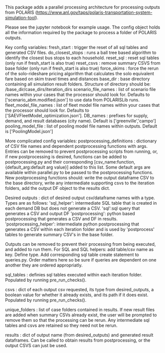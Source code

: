 This package adds a parallel processing architecture for processing outputs from POLARIS (https://www.anl.gov/taps/polaris-transportation-system-simulation-tool).

Please see the jupyter notebook for example usage. The config object holds all the information required by the package to process a folder of POLARIS outputs.

Key config variables:
fresh_start <bool>: trigger the reset of all sql tables and generated CSV files.
do_closest_stops <bool>: runs a ball tree based algorithm to identify the closest bus stops to each household.
reset_sql <bool>: reset sql tables (only run if fresh_start is also true)
reset_csvs <bool>: remove summary CSVS from base folder (only run if fresh_start is also true)
force_skims <bool>: force the rerun of the solo-rideshare pricing algorithm that calculates the solo equivalent fare based on skim travel times and distances
base_dir <pathlib Path object>: base directory containing all simulation result folders. Structure of directory should be:
  /base_dir/case_dirs/iteration_dirs
scenario_file_names <list>: list of scenario file names within your cases that the processor should look for. Defaults to ['scenario_abm.modified.json'] to use data from POLARISLib runs.
fleet_model_file_names <list>: list of fleet model file names within your cases that the processor should look for. Defaults to ['SAEVFleetModel_optimization.json'].
DB_names <list>: prefixes for supply, demand, and result databases (city name). Default is ['greenville','campo']
pooling_model_file <list>: list of pooling model file names within outputs. Default is ['PoolingModel.json']

More complicated config variables: 
postprocessing_definitions <dict>: dictionary of CSV file names and dependent postprocessing functions with args. Entries can be removed to prevent postprocessing scripts from running, or, if new postprocessing is desired, functions can be added to postprocessing.py and their corresponding [csv_name:function,{default_arg:default arg value}] added to this list. Some default args are available within parallel.py to be passed to the postprocessing functions. New postprocessing functions should: write the output dataframe CSV to the base directory, write any intermediate supporting csvs to the iteration folders, add the output DF object to the results dict.

Desired outputs <dict>: dict of desired output csv/dataframe names with a type. Types are as follows:
'sql_helper': intermediate SQL table that is created in each demand DB but does not generate a CSV.
'sql':sql query that generates a CSV and output DF
'postprocessing': python based postprocessing that generates a CSV and DF in results.
'postprocessing_helper': intermediate python postprocessing that generates a CSV within each iteration folder and is used by 'postprocess' tables to generate summary CSV's in the base folder.

Outputs can be removed to prevent their processing from being executed, and added to run them. For SQL and SQL helpers: add table/csv name as key. Define type. Add corresponding sql table create statement to queries.py. Order matters here so be sure if queries are dependent on one another they are ordered appropriatly.

sql_tables <list>: definies sql tables executed within each iteration folder. Populated by running pre_run_checks().

csvs <dict>: dict of each output csv requested, its type from desired_outputs, a boolean value for whether it already exists, and its path if it does exist. Populated by running pre_run_checks().

unique_folders <list>: list of case folders contained in results. If new result files are added when summary CSVs already exist, the user will be prompted to remove them so that the processing can be rerun. Any intermediate sql tables and csvs are retained so they need not be rerun.

results <dict>: dict of output name (from desired_outputs) and generated result dataframes. Can be called to obtain results from postprocessing, or the output CSVS can just be used. 


